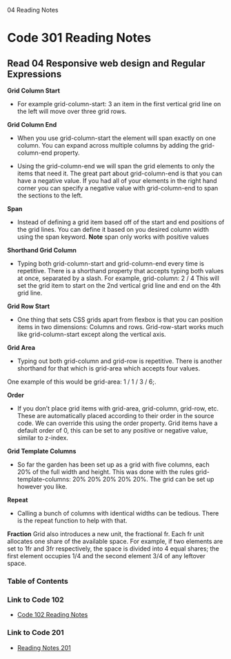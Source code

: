 04 Reading Notes
# Code 301 Reading Notes

## Read 04 Responsive web design and Regular Expressions

**Grid Column Start**
- For example grid-column-start: 3 an item in the first vertical grid line on the left will move over three grid rows. 

**Grid Column End**
- When you use grid-column-start the element will span exactly on one column. You can expand across multiple columns by adding the grid-column-end property. 

- Using the grid-column-end we will span the grid elements to only the items that need it. The great part about grid-column-end is that you can have a negative value. If you had all of your elements in the right hand corner you can specify a negative value with grid-column-end to span the sections to the left. 

**Span**
- Instead of defining a grid item based off of the start and end positions of the grid lines. You can define it based on you desired column width using the span keyword. **Note** span only works with positive values

**Shorthand Grid Column**
- Typing both grid-column-start and grid-column-end every time is repetitive. There is a shorthand property that accepts typing both values at once, separated by a slash. For example, grid-column: 2 / 4
This will set the grid item to start on the 2nd vertical grid line and end on the 4th grid line.

**Grid Row Start**
- One thing that sets CSS grids apart from flexbox is that you can position items in two dimensions: Columns and rows. Grid-row-start works much like grid-column-start except along the vertical axis. 

**Grid Area**
- Typing out both grid-column and grid-row is repetitive. There is another shorthand for that which is grid-area which accepts four values. 

One example of this would be grid-area: 1 / 1 / 3 / 6;.

**Order**
- If you don’t place grid items with grid-area, grid-column, grid-row, etc. These are automatically placed according to their order in the source code. We can override this using the order property. Grid items have a default order of 0, this can be set to any positive or negative value, similar to z-index. 

**Grid Template Columns**
- So far the garden has been set up as a grid with five columns, each 20% of the full width and height. This was done with the rules grid-template-columns: 20% 20% 20% 20% 20%. The grid can be set up however you like. 

**Repeat**
- Calling a bunch of columns with identical widths can be tedious. There is the repeat function to help with that. 

**Fraction**
Grid also introduces a new unit, the fractional fr. Each fr unit allocates one share of the available space. For example, if two elements are set to 1fr and 3fr respectively, the space is divided into 4 equal shares; the first element occupies 1/4 and the second element 3/4 of any leftover space.

### Table of Contents

### Link to Code 102
- [Code 102 Reading Notes](https://jtaisey389.github.io/reading-notes/)

### Link to Code 201
- [Reading Notes 201](https://jtaisey389.github.io/reading-notes201.md/)
